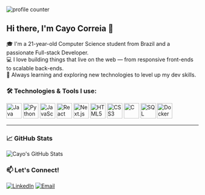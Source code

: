 ![profile counter](https://komarev.com/ghpvc/?username=cayof31)

## Hi there, I'm Cayo Correia 👋

🎓 I'm a 21-year-old Computer Science student from Brazil and a passionate Full-stack Developer.  
💻 I love building things that live on the web — from responsive front-ends to scalable back-ends.  
🚀 Always learning and exploring new technologies to level up my dev skills.

### 🛠️ Technologies & Tools I use:

<p align="left">
  <img src="https://cdn.jsdelivr.net/gh/devicons/devicon/icons/java/java-original.svg" alt="Java" width="40" height="40"/>
  <img src="https://cdn.jsdelivr.net/gh/devicons/devicon/icons/python/python-original.svg" alt="Python" width="40" height="40"/>
  <img src="https://cdn.jsdelivr.net/gh/devicons/devicon/icons/javascript/javascript-original.svg" alt="JavaScript" width="40" height="40"/>
  <img src="https://cdn.jsdelivr.net/gh/devicons/devicon/icons/react/react-original.svg" alt="React" width="40" height="40"/>
  <img src="https://cdn.jsdelivr.net/gh/devicons/devicon/icons/nextjs/nextjs-original.svg" alt="Next.js" width="40" height="40"/>
  <img src="https://cdn.jsdelivr.net/gh/devicons/devicon/icons/html5/html5-original.svg" alt="HTML5" width="40" height="40"/>
  <img src="https://cdn.jsdelivr.net/gh/devicons/devicon/icons/css3/css3-original.svg" alt="CSS3" width="40" height="40"/>
  <img src="https://cdn.jsdelivr.net/gh/devicons/devicon/icons/c/c-original.svg" alt="C" width="40" height="40"/>
  <img src="https://cdn.jsdelivr.net/gh/devicons/devicon/icons/mysql/mysql-original.svg" alt="SQL" width="40" height="40"/>
  <img src="https://cdn.jsdelivr.net/gh/devicons/devicon/icons/docker/docker-original.svg" alt="Docker" width="40" height="40"/>
</p>

---

<!-- opcional: GitHub Stats -->
### 📈 GitHub Stats
<p align="left">
  <img src="https://github-readme-stats.vercel.app/api?username=cayof31&show_icons=true&theme=tokyonight" alt="Cayo's GitHub Stats"/>
</p>

### 📫 Let's Connect!
[![LinkedIn](https://img.shields.io/badge/LinkedIn-blue?style=flat&logo=linkedin&logoColor=white)](https://www.linkedin.com/in/cayof04/)
[![Email](https://img.shields.io/badge/Email-red?style=flat&logo=gmail&logoColor=white)](mailto:cayofelipe31@gmail.com)
